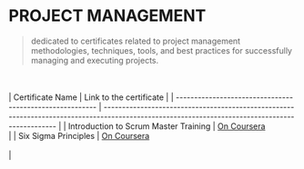 # PROJECT MANAGEMENT
> dedicated to certificates related to project management methodologies, techniques, tools, 
> and best practices for successfully managing and executing projects.


<br /><br />
| Certificate Name                                          | Link to the certificate                                                                                                                         |
| --------------------------------------------------------  | ----------------------------------------------------------------------------------------------------------------------------------------------- |
| Introduction to Scrum Master Training | [On Coursera](https://www.coursera.org/account/accomplishments/certificate/DPM29XG98ZAN) <br /> |
| Six Sigma Principles | [On Coursera](https://www.coursera.org/account/accomplishments/certificate/MWLUV9UMJ8H7) <br /><br /> |
